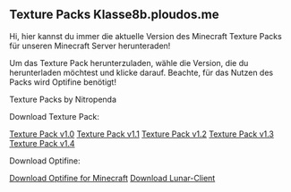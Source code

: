 ## Texture Packs Klasse8b.ploudos.me

Hi, hier kannst du immer die aktuelle Version des Minecraft Texture Packs für unseren Minecraft Server herunteraden!

Um das Texture Pack herunterzuladen, wähle die Version, die du herunterladen möchtest und klicke darauf. Beachte, für das Nutzen des Packs wird Optifine benötigt!


Texture Packs by Nitropenda

Download Texture Pack:

[Texture Pack v1.0](https://youtube.com)
[Texture Pack v1.1](https://youtube.com)
[Texture Pack v1.2](https://youtube.com)
[Texture Pack v1.3](https://youtube.com)
[Texture Pack v1.4](https://youtube.com)

Download Optifine:

[Download Optifine for Minecraft](https://optifine.net/downloads)
[Download Lunar-Client](https://www.lunarclient.com/download/)

